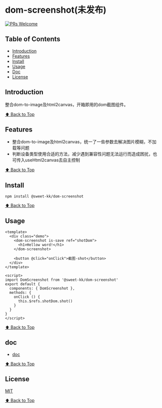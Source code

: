 # dom-screenshot(未发布)

[![PRs Welcome](https://img.shields.io/badge/PRs-welcome-brightgreen.svg)](https://github.com/Sweet-KK/dom-screenshot/pulls)


## Table of Contents

- [Introduction](#introduction)
- [Features](#features)
- [Install](#install)
- [Usage](#usage)
- [Doc](#doc)
- [License](#license)

## Introduction

整合dom-to-image及html2canvas，开箱即用的dom截图组件。

[⬆ Back to Top](#table-of-contents)

## Features
- 整合dom-to-image及html2canvas，统一了一些参数去解决图片模糊，不加载等问题
- 判断设备类型使用合适的方法，减少遇到兼容性问题无法运行而造成困扰，也可传入useHtml2canvas去自主控制

[⬆ Back to Top](#table-of-contents)

## Install

```
npm install @sweet-kk/dom-screenshot
```

[⬆ Back to Top](#table-of-contents)

## Usage

```
<template>
  <div class="demo">
    <dom-screenshot is-save ref="shotDom">
      <h1>Hellow word!</h1>
    </dom-screenshot>

    <button @click="onClick">截图-shot</button>
  </div>
</template>

<script>
import DomScreenshot from '@sweet-kk/dom-screenshot'
export default {
  components: { DomScreenshot },
  methods: {
    onClick () {
      this.$refs.shotDom.shot()
    }
  }
}
</script>
```

[⬆ Back to Top](#table-of-contents)

## doc

- [doc](https://Sweet-KK.github.io/dom-screenshot/)

[⬆ Back to Top](#table-of-contents)

## License

[MIT](./LICENSE)

[⬆ Back to Top](#table-of-contents)
